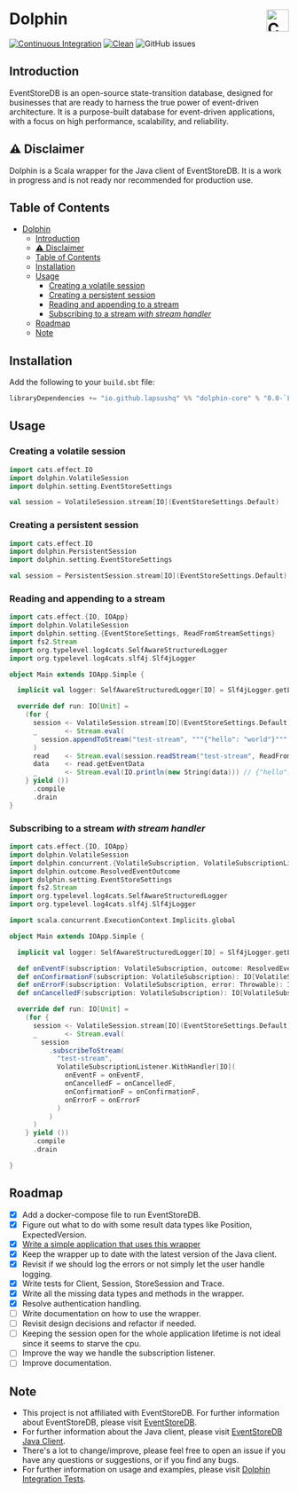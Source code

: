 # Dolphin<a href="https://typelevel.org/cats/"><img src="https://typelevel.org/cats/img/cats-badge.svg" height="40px" align="right" alt="Cats friendly" />

[![Continuous Integration](https://github.com/lapsusHQ/dolphin/actions/workflows/ci.yml/badge.svg?branch=main)](https://github.com/lapsusHQ/dolphin/actions/workflows/ci.yml)
[![Clean](https://github.com/lapsusHQ/dolphin/actions/workflows/clean.yml/badge.svg)](https://github.com/lapsusHQ/dolphin/actions/workflows/clean.yml)
![GitHub issues](https://img.shields.io/github/issues/lapsusHQ/dolphin)

## Introduction

EventStoreDB is an open-source state-transition database, designed for businesses that are ready to harness the true
power of event-driven architecture. It is a purpose-built database for event-driven applications, with a focus on high
performance, scalability, and reliability.

## ⚠️ Disclaimer

Dolphin is a Scala wrapper for the Java client of EventStoreDB. It is a work in progress and is not ready nor recommended for production use.

## Table of Contents

- [Dolphin](#dolphin)
  - [Introduction](#introduction)
  - [⚠️ Disclaimer](#️-disclaimer)
  - [Table of Contents](#table-of-contents)
  - [Installation](#installation)
  - [Usage](#usage)
    - [Creating a volatile session](#creating-a-volatile-session)
    - [Creating a persistent session](#creating-a-persistent-session)
    - [Reading and appending to a stream](#reading-and-appending-to-a-stream)
    - [Subscribing to a stream _with stream handler_](#subscribing-to-a-stream-with-stream-handler)
  - [Roadmap](#roadmap)
  - [Note](#note)

## Installation

Add the following to your `build.sbt` file:

```scala
libraryDependencies += "io.github.lapsushq" %% "dolphin-core" % "0.0-`Latest Commit Hash`-SNAPSHOT"
```

## Usage

### Creating a volatile session

```scala
import cats.effect.IO
import dolphin.VolatileSession
import dolphin.setting.EventStoreSettings

val session = VolatileSession.stream[IO](EventStoreSettings.Default)
```

### Creating a persistent session

```scala
import cats.effect.IO
import dolphin.PersistentSession
import dolphin.setting.EventStoreSettings

val session = PersistentSession.stream[IO](EventStoreSettings.Default)
```

### Reading and appending to a stream

```scala
import cats.effect.{IO, IOApp}
import dolphin.VolatileSession
import dolphin.setting.{EventStoreSettings, ReadFromStreamSettings}
import fs2.Stream
import org.typelevel.log4cats.SelfAwareStructuredLogger
import org.typelevel.log4cats.slf4j.Slf4jLogger

object Main extends IOApp.Simple {

  implicit val logger: SelfAwareStructuredLogger[IO] = Slf4jLogger.getLogger[IO]

  override def run: IO[Unit] =
    (for {
      session <- VolatileSession.stream[IO](EventStoreSettings.Default)
      _       <- Stream.eval(
        session.appendToStream("test-stream", """{"hello": "world"}""".getBytes, Array.emptyByteArray, "test")
      )
      read    <- Stream.eval(session.readStream("test-stream", ReadFromStreamSettings.Default))
      data    <- read.getEventData
      _       <- Stream.eval(IO.println(new String(data))) // {"hello": "world"}
    } yield ())
      .compile
      .drain
}
```

### Subscribing to a stream _with stream handler_

```scala
import cats.effect.{IO, IOApp}
import dolphin.VolatileSession
import dolphin.concurrent.{VolatileSubscription, VolatileSubscriptionListener}
import dolphin.outcome.ResolvedEventOutcome
import dolphin.setting.EventStoreSettings
import fs2.Stream
import org.typelevel.log4cats.SelfAwareStructuredLogger
import org.typelevel.log4cats.slf4j.Slf4jLogger

import scala.concurrent.ExecutionContext.Implicits.global

object Main extends IOApp.Simple {

  implicit val logger: SelfAwareStructuredLogger[IO] = Slf4jLogger.getLogger[IO]

  def onEventF(subscription: VolatileSubscription, outcome: ResolvedEventOutcome[IO]): IO[VolatileSubscription] = ???
  def onConfirmationF(subscription: VolatileSubscription): IO[VolatileSubscription]                             = ???
  def onErrorF(subscription: VolatileSubscription, error: Throwable): IO[VolatileSubscription]                  = ???
  def onCancelledF(subscription: VolatileSubscription): IO[VolatileSubscription]                                = ???

  override def run: IO[Unit] =
    (for {
      session <- VolatileSession.stream[IO](EventStoreSettings.Default)
      _       <- Stream.eval(
        session
          .subscribeToStream(
            "test-stream",
            VolatileSubscriptionListener.WithHandler[IO](
              onEventF = onEventF,
              onCancelledF = onCancelledF,
              onConfirmationF = onConfirmationF,
              onErrorF = onErrorF
            )
          )
      )
    } yield ())
      .compile
      .drain

}
```

## Roadmap

- [x] Add a docker-compose file to run EventStoreDB.
- [x] Figure out what to do with some result data types like Position, ExpectedVersion.
- [x] [Write a simple application that uses this wrapper](https://github.com/samgj18/event-sourcing-poc/)
- [x] Keep the wrapper up to date with the latest version of the Java client.
- [x] Revisit if we should log the errors or not simply let the user handle logging.
- [x] Write tests for Client, Session, StoreSession and Trace.
- [x] Write all the missing data types and methods in the wrapper.
- [x] Resolve authentication handling.
- [ ] Write documentation on how to use the wrapper.
- [ ] Revisit design decisions and refactor if needed.
- [ ] Keeping the session open for the whole application lifetime is not ideal since it seems to starve the cpu.
- [ ] Improve the way we handle the subscription listener.
- [ ] Improve documentation.

## Note

- This project is not affiliated with EventStoreDB. For further information about EventStoreDB, please visit [EventStoreDB](https://eventstore.com/).
- For further information about the Java client, please visit [EventStoreDB Java Client](https://github.com/EventStore/EventStoreDB-Client-Java).
- There's a lot to change/improve, please feel free to open an issue if you have any questions or suggestions, or if you find any bugs.
- For further information on usage and examples, please visit [Dolphin Integration Tests](modules/tests/src/it/scala/).
